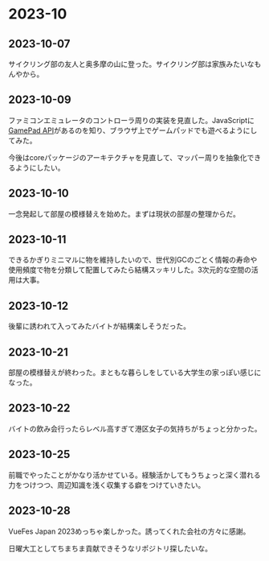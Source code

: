# 2023-10

## 2023-10-07

サイクリング部の友人と奥多摩の山に登った。サイクリング部は家族みたいなもんやから。

## 2023-10-09

ファミコンエミュレータのコントローラ周りの実装を見直した。JavaScriptに[GamePad API](https://developer.mozilla.org/ja/docs/Web/API/Gamepad_API/Using_the_Gamepad_API)があるのを知り、ブラウザ上でゲームパッドでも遊べるようにしてみた。

今後はcoreパッケージのアーキテクチャを見直して、マッパー周りを抽象化できるようにしたい。

## 2023-10-10

一念発起して部屋の模様替えを始めた。まずは現状の部屋の整理からだ。

## 2023-10-11

できるかぎりミニマルに物を維持したいので、世代別GCのごとく情報の寿命や使用頻度で物を分類して配置してみたら結構スッキリした。3次元的な空間の活用は大事。

## 2023-10-12

後輩に誘われて入ってみたバイトが結構楽しそうだった。

## 2023-10-21

部屋の模様替えが終わった。まともな暮らしをしている大学生の家っぽい感じになった。

## 2023-10-22

バイトの飲み会行ったらレベル高すぎて港区女子の気持ちがちょっと分かった。

## 2023-10-25

前職でやったことがかなり活かせている。経験活かしてもうちょっと深く潜れる力をつけつつ、周辺知識を浅く収集する癖をつけていきたい。

## 2023-10-28

VueFes Japan 2023めっちゃ楽しかった。誘ってくれた会社の方々に感謝。

日曜大工としてちまちま貢献できそうなリポジトリ探したいな。
